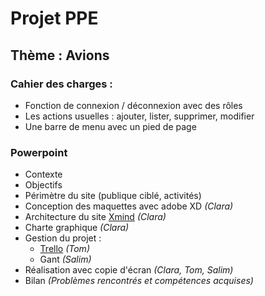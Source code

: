 # Projet PPE

## Thème : Avions

### Cahier des charges :

- Fonction de connexion / déconnexion avec des rôles
- Les actions usuelles : ajouter, lister, supprimer, modifier
- Une barre de menu avec un pied de page

### Powerpoint

- Contexte
- Objectifs
- Périmètre du site (publique ciblé, activités)
- Conception des maquettes avec adobe XD _(Clara)_
- Architecture du site [Xmind](https://www.xmind.net/) _(Clara)_
- Charte graphique _(Clara)_
- Gestion du projet :
    - [Trello](https://trello.com/b/4o2Px5vL/ppe) _(Tom)_
    - Gant _(Salim)_
- Réalisation avec copie d'écran _(Clara, Tom, Salim)_
- Bilan _(Problèmes rencontrés et compétences acquises)_